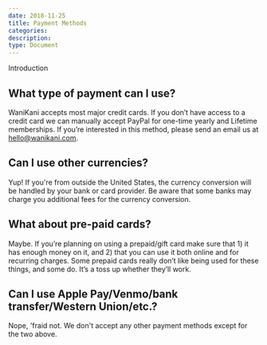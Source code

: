 ```yaml
---
date: 2018-11-25
title: Payment Methods
categories:
description:
type: Document
---
```


Introduction

## What type of payment can I use?

WaniKani accepts most major credit cards. If you don’t have access to a credit card we can manually accept PayPal for one-time yearly and Lifetime memberships. If you’re interested in this method, please send an email us at [hello@wanikani.com](hello@wanikani.com).

## Can I use other currencies?

Yup! If you're from outside the United States, the currency conversion will be handled by your bank or card provider. Be aware that some banks may charge you additional fees for the currency conversion.

## What about pre-paid cards?

Maybe. If you’re planning on using a prepaid/gift card make sure that 1) it has enough money on it, and 2) that you can use it both online and for recurring charges. Some prepaid cards really don’t like being used for these things, and some do. It’s a toss up whether they’ll work.

## Can I use Apple Pay/Venmo/bank transfer/Western Union/etc.?

Nope, 'fraid not. We don't accept any other payment methods except for the two above.

